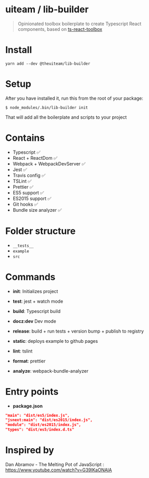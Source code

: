 # uiteam / lib-builder
> Opinionated toolbox boilerplate to create Typescript React components, based on [ts-react-toolbox](https://github.com/zzarcon/ts-react-toolbox)

# Install

```
yarn add --dev @theuiteam/lib-builder
```

# Setup

After you have installed it, run this from the root of your package:

```
$ node_modules/.bin/lib-builder init
```

That will add all the boilerplate and scripts to your project

# Contains

* Typescript ✅
* React + ReactDom ✅
* Webpack + WebpackDevServer ✅
* Jest ✅
* Travis config ✅
* TSLint ✅
* Prettier ✅
* ES5 support ✅
* ES2015 support ✅
* Git hooks ✅
* Bundle size analyzer ✅

# Folder structure

* `__tests__`
* `example`
* `src`

# Commands

* **init**: Initializes project
* **test**: jest + watch mode
* **build**: Typescript build
* **docz:dev** Dev mode

* **release**: build + run tests + version bump + publish to registry
* **static**: deploys example to github pages
* **lint**: tslint
* **format**: prettier
* **analyze**: webpack-bundle-analyzer

# Entry points

* **package.json**

```json
"main": "dist/es5/index.js",
"jsnext:main": "dist/es2015/index.js",
"module": "dist/es2015/index.js",
"types": "dist/es5/index.d.ts"
```

# Inspired by

Dan Abramov - The Melting Pot of JavaScript : https://www.youtube.com/watch?v=G39lKaONAlA
